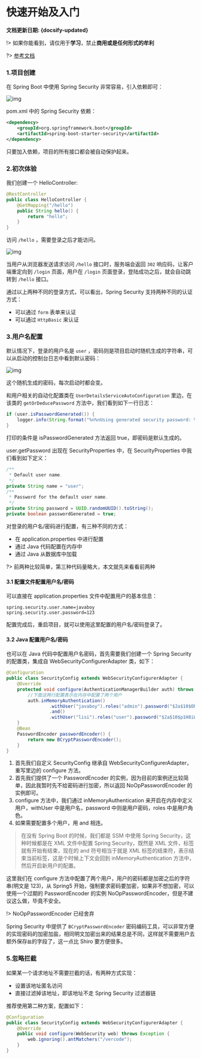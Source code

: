 # 快速开始及入门

**文档更新日期: {docsify-updated}**

!> 如果你能看到，请仅用于**学习**，禁止**商用或是任何形式的牟利**

?> [参考文档](http://springboot.javaboy.org/2019/0725/springboot-springsecurity#1%E9%A1%B9%E7%9B%AE%E5%88%9B%E5%BB%BA)

### 1.项目创建

在 Spring Boot 中使用 Spring Security 非常容易，引入依赖即可：

![img](https://typora-img-1257000606.cos.ap-beijing.myqcloud.com/picgo/25-1.png)

pom.xml 中的 Spring Security 依赖：

```xml
<dependency>
    <groupId>org.springframework.boot</groupId>
    <artifactId>spring-boot-starter-security</artifactId>
</dependency>
```

只要加入依赖，项目的所有接口都会被自动保护起来。

### 2.初次体验

我们创建一个 HelloController:

```java
@RestController
public class HelloController {
    @GetMapping("/hello")
    public String hello() {
        return "hello";
    }
}
```

访问 `/hello` ，需要登录之后才能访问。

![img](https://typora-img-1257000606.cos.ap-beijing.myqcloud.com/picgo/25-2-20220327010958476.png)

当用户从浏览器发送请求访问 `/hello` 接口时，服务端会返回 `302` 响应码，让客户端重定向到 `/login` 页面，用户在 `/login` 页面登录，登陆成功之后，就会自动跳转到 `/hello` 接口。

通过以上两种不同的登录方式，可以看出，Spring Security 支持两种不同的认证方式：

- 可以通过 `form` 表单来认证
- 可以通过 `HttpBasic` 来认证

### 3.用户名配置

默认情况下，登录的用户名是 `user` ，密码则是项目启动时随机生成的字符串，可以从启动的控制台日志中看到默认密码：

![img](https://typora-img-1257000606.cos.ap-beijing.myqcloud.com/picgo/25-4.png)

这个随机生成的密码，每次启动时都会变。

和用户相关的自动化配置类在 `UserDetailsServiceAutoConfiguration` 里边，在该类的 `getOrDeducePassword` 方法中，我们看到如下一行日志：

```java
if (user.isPasswordGenerated()) {
	logger.info(String.format("%n%nUsing generated security password: %s%n", user.getPassword()));
}
```

打印的条件是 isPasswordGenerated 方法返回 true，即密码是默认生成的。

user.getPassword 出现在 SecurityProperties 中，在 SecurityProperties 中我们看到如下定义：

```java
/**
 * Default user name.
 */
private String name = "user";
/**
 * Password for the default user name.
 */
private String password = UUID.randomUUID().toString();
private boolean passwordGenerated = true;
```

对登录的用户名/密码进行配置，有三种不同的方式：

- 在 application.properties 中进行配置
- 通过 Java 代码配置在内存中
- 通过 Java 从数据库中加载

?> 前两种比较简单，第三种代码量略大，本文就先来看看前两种

#### 3.1 配置文件配置用户名/密码

可以直接在 application.properties 文件中配置用户的基本信息：

```
spring.security.user.name=javaboy
spring.security.user.password=123
```

配置完成后，重启项目，就可以使用这里配置的用户名/密码登录了。

#### 3.2 Java 配置用户名/密码

也可以在 Java 代码中配置用户名密码，首先需要我们创建一个 Spring Security 的配置类，集成自 WebSecurityConfigurerAdapter 类，如下：

```java
@Configuration
public class SecurityConfig extends WebSecurityConfigurerAdapter {
    @Override
    protected void configure(AuthenticationManagerBuilder auth) throws Exception {
        //下面这两行配置表示在内存中配置了两个用户
        auth.inMemoryAuthentication()
                .withUser("javaboy").roles("admin").password("$2a$10$OR3VSksVAmCzc.7WeaRPR.t0wyCsIj24k0Bne8iKWV1o.V9wsP8Xe")
                .and()
                .withUser("lisi").roles("user").password("$2a$10$p1H8iWa8I4.CA.7Z8bwLjes91ZpY.rYREGHQEInNtAp4NzL6PLKxi");
    }
    @Bean
    PasswordEncoder passwordEncoder() {
        return new BCryptPasswordEncoder();
    }
}
```

1. 首先我们自定义 SecurityConfig 继承自 WebSecurityConfigurerAdapter，重写里边的 configure 方法。
2. 首先我们提供了一个 PasswordEncoder 的实例，因为目前的案例还比较简单，因此我暂时先不给密码进行加密，所以返回 NoOpPasswordEncoder 的实例即可。
3. configure 方法中，我们通过 inMemoryAuthentication 来开启在内存中定义用户，withUser 中是用户名，password 中则是用户密码，roles 中是用户角色。
4. 如果需要配置多个用户，用 and 相连。

> 在没有 Spring Boot 的时候，我们都是 SSM 中使用 Spring Security，这种时候都是在 XML 文件中配置 Spring Security，既然是 XML 文件，标签就有开始有结束，现在的 and 符号相当于就是 XML 标签的结束符，表示结束当前标签，这是个时候上下文会回到 inMemoryAuthentication 方法中，然后开启新用户的配置。

这里我们在 configure 方法中配置了两个用户，用户的密码都是加密之后的字符串(明文是 123)，从 Spring5 开始，强制要求密码要加密，如果非不想加密，可以使用一个过期的 PasswordEncoder 的实例 NoOpPasswordEncoder，但是不建议这么做，毕竟不安全。

!> NoOpPasswordEncoder 已经舍弃

Spring Security 中提供了 `BCryptPasswordEncoder` 密码编码工具，可以非常方便的实现密码的加密加盐，相同明文加密出来的结果总是不同，这样就不需要用户去额外保存`盐`的字段了，这一点比 Shiro 要方便很多。

### 5.忽略拦截

如果某一个请求地址不需要拦截的话，有两种方式实现：

- 设置该地址匿名访问
- 直接过滤掉该地址，即该地址不走 Spring Security 过滤器链

推荐使用第二种方案，配置如下：

```java
@Configuration
public class SecurityConfig extends WebSecurityConfigurerAdapter {
    @Override
    public void configure(WebSecurity web) throws Exception {
        web.ignoring().antMatchers("/vercode");
    }
}
```
